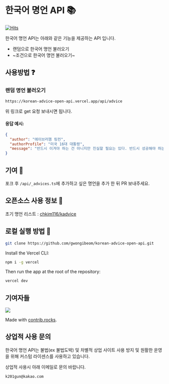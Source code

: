 # 한국어 명언 API 📚

[![Hits](https://hits.seeyoufarm.com/api/count/incr/badge.svg?url=https%3A%2F%2Fgithub.com%2Fgwongibeom%2Fkorean-advice-open-api&count_bg=%2379C83D&title_bg=%23555555&icon=&icon_color=%23E7E7E7&title=%EC%A1%B0%ED%9A%8C%EC%88%98&edge_flat=false)](https://hits.seeyoufarm.com)

한국어 명언 API는 아래와 같은 기능을 제공하는 API 입니다.

- 랜덤으로 한국어 명언 불러오기
- ~조건으로 한국어 명언 불러오기~

## 사용방법 ❓

### 랜덤 명언 불러오기

`https://korean-advice-open-api.vercel.app/api/advice`

위 링크로 get 요청 보내시면 됩니다.

#### 응답 예시:

```json
{
  "author": "에이브러햄 링컨",
  "authorProfile": "미국 16대 대통령",
  "message": "반드시 이겨야 하는 건 아니지만 진실할 필요는 있다. 반드시 성공해야 하는 건 아니지만, 소신을 가지고 살아야 할 필요는 있다."
}
```

## 기여 🤝

포크 후 `/api/_advices.ts`에 추가하고 싶은 명언을 추가 한 뒤 PR 보내주세요.

## 오픈소스 사용 정보 🙏

초기 명언 리스트 : [chkim116/kadvice](https://github.com/chkim116/kadvice)

## 로컬 실행 방법 🏃

```bash
git clone https://github.com/gwongibeom/korean-advice-open-api.git
```

Install the Vercel CLI:

```bash
npm i -g vercel
```

Then run the app at the root of the repository:

```bash
vercel dev
```


## 기여자들
<a href="https://github.com/gwongibeom/korean-advice-open-api/graphs/contributors">
  <img src="https://contrib.rocks/image?repo=gwongibeom/korean-advice-open-api" />
</a>

Made with [contrib.rocks](https://contrib.rocks).

## 상업적 사용 문의

한국어 명언 API는 불법(ex 불법도박) 및 차별적 상업 사이트 사용 방지 및 원활한 운영을 위해 커스텀 라이센스를 사용하고 있습니다.

상업적 사용시 아래 이메일로 문의 바랍니다.

```
k201gun@kakao.com
```
